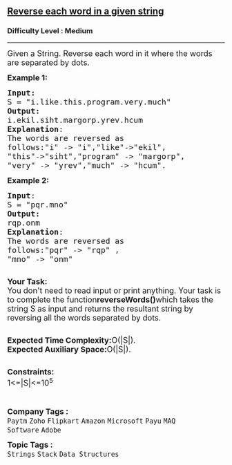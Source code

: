 <h2><a href="https://www.geeksforgeeks.org/problems/reverse-each-word-in-a-given-string1001/1?page=1&category=Stack&company=Amazon,Microsoft,Flipkart,Adobe,Google&difficulty=Medium&status=unsolved&sortBy=submissions">Reverse each word in a given string</a></h2><h3>Difficulty Level : Medium</h3><hr><div class="problems_problem_content__Xm_eO"><p><span style="font-size: 18px;">Given a String. Reverse each word in it where the words are separated by dots.</span></p>
<p><span style="font-size: 18px;"><strong>Example 1:</strong></span></p>
<pre><span style="font-size: 18px;"><strong>Input:
</strong>S = "i.like.this.program.very.much"
<strong>Output:</strong> 
i.ekil.siht.margorp.yrev.hcum
<strong>Explanation</strong>: 
The words are reversed as
follows:"i" -&gt; "i","like"-&gt;"ekil",
"this"-&gt;"siht","program" -&gt; "margorp",
"very" -&gt; "yrev","much" -&gt; "hcum".</span></pre>
<p><span style="font-size: 18px;"><strong>Example 2:</strong></span></p>
<pre><span style="font-size: 18px;"><strong>Input</strong>: 
S = "pqr.mno"
<strong>Output:</strong> 
rqp.onm
<strong>Explanation</strong>: 
The words are reversed as
follows:"pqr" -&gt; "rqp" ,
"mno" -&gt; "onm"</span></pre>
<p><br><span style="font-size: 18px;"><strong>Your Task:</strong><br>You don't need to read input or print anything. Your task is to complete the function<strong>reverseWords()</strong>which takes the string S as input and returns the resultant string by reversing all the words separated by dots.</span></p>
<p><br><span style="font-size: 18px;"><strong>Expected Time Complexity:</strong>O(|S|).<br><strong>Expected Auxiliary Space:</strong>O(|S|).</span></p>
<p><br><span style="font-size: 18px;"><strong>Constraints:</strong><br>1&lt;=|S|&lt;=10<sup>5</sup></span></p>
<p>&nbsp;</p></div><p><span style=font-size:18px><strong>Company Tags : </strong><br><code>Paytm</code>&nbsp;<code>Zoho</code>&nbsp;<code>Flipkart</code>&nbsp;<code>Amazon</code>&nbsp;<code>Microsoft</code>&nbsp;<code>Payu</code>&nbsp;<code>MAQ Software</code>&nbsp;<code>Adobe</code>&nbsp;<br><p><span style=font-size:18px><strong>Topic Tags : </strong><br><code>Strings</code>&nbsp;<code>Stack</code>&nbsp;<code>Data Structures</code>&nbsp;